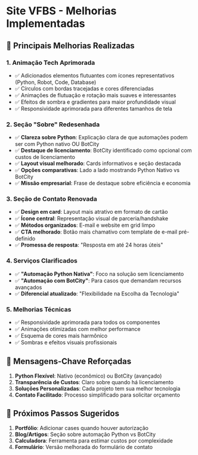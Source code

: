 # Site VFBS - Melhorias Implementadas

## 🎨 Principais Melhorias Realizadas

### 1. **Animação Tech Aprimorada**
- ✅ Adicionados elementos flutuantes com ícones representativos (Python, Robot, Code, Database)
- ✅ Círculos com bordas tracejadas e cores diferenciadas
- ✅ Animações de flutuação e rotação mais suaves e interessantes
- ✅ Efeitos de sombra e gradientes para maior profundidade visual
- ✅ Responsividade aprimorada para diferentes tamanhos de tela

### 2. **Seção "Sobre" Redesenhada**
- ✅ **Clareza sobre Python**: Explicação clara de que automações podem ser com Python nativo OU BotCity
- ✅ **Destaque de licenciamento**: BotCity identificado como opcional com custos de licenciamento
- ✅ **Layout visual melhorado**: Cards informativos e seção destacada
- ✅ **Opções comparativas**: Lado a lado mostrando Python Nativo vs BotCity
- ✅ **Missão empresarial**: Frase de destaque sobre eficiência e economia

### 3. **Seção de Contato Renovada**
- ✅ **Design em card**: Layout mais atrativo em formato de cartão
- ✅ **Ícone central**: Representação visual de parceria/handshake
- ✅ **Métodos organizados**: E-mail e website em grid limpo
- ✅ **CTA melhorado**: Botão mais chamativo com template de e-mail pré-definido
- ✅ **Promessa de resposta**: "Resposta em até 24 horas úteis"

### 4. **Serviços Clarificados**
- ✅ **"Automação Python Nativa"**: Foco na solução sem licenciamento
- ✅ **"Automação com BotCity"**: Para casos que demandam recursos avançados
- ✅ **Diferencial atualizado**: "Flexibilidade na Escolha da Tecnologia"

### 5. **Melhorias Técnicas**
- ✅ Responsividade aprimorada para todos os componentes
- ✅ Animações otimizadas com melhor performance
- ✅ Esquema de cores mais harmônico
- ✅ Sombras e efeitos visuais profissionais

## 🎯 Mensagens-Chave Reforçadas

1. **Python Flexível**: Nativo (econômico) ou BotCity (avançado)
2. **Transparência de Custos**: Claro sobre quando há licenciamento
3. **Soluções Personalizadas**: Cada projeto tem sua melhor tecnologia
4. **Contato Facilitado**: Processo simplificado para solicitar orçamento

## 🚀 Próximos Passos Sugeridos

1. **Portfólio**: Adicionar cases quando houver autorização
2. **Blog/Artigos**: Seção sobre automação Python vs BotCity
3. **Calculadora**: Ferramenta para estimar custos por complexidade
4. **Formulário**: Versão melhorada do formulário de contato
